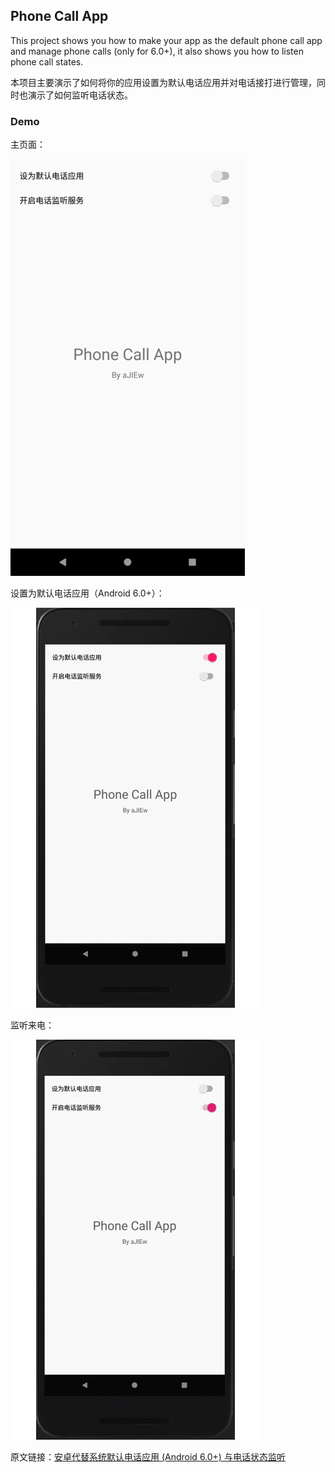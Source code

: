 ## Phone Call App

This project shows you how to make your app as the default phone call app and manage phone calls (only for 6.0+), it also shows you how to listen phone call states.

本项目主要演示了如何将你的应用设置为默认电话应用并对电话接打进行管理，同时也演示了如何监听电话状态。

### Demo

主页面：

![Screenshot_375x667](media/Screenshot_375x667.png)

设置为默认电话应用（Android 6.0+）：

![replace_default_phone_app](media/replace_default_phone_app.gif)

监听来电：

![listen_phone_call](media/listen_phone_call.gif)

原文链接：[安卓代替系统默认电话应用 (Android 6.0+) 与电话状态监听](https://ajiew.github.io/2018/08/11/2018-08-11-android-replace-default-phone-app-and-listen-phone-calls/)